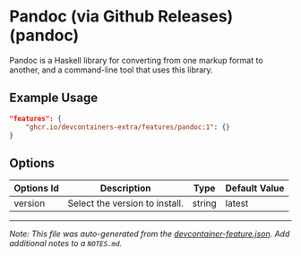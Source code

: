 
# Pandoc (via Github Releases) (pandoc)

Pandoc is a Haskell library for converting from one markup format to another, and a command-line tool that uses this library.

## Example Usage

```json
"features": {
    "ghcr.io/devcontainers-extra/features/pandoc:1": {}
}
```

## Options

| Options Id | Description | Type | Default Value |
|-----|-----|-----|-----|
| version | Select the version to install. | string | latest |



---

_Note: This file was auto-generated from the [devcontainer-feature.json](devcontainer-feature.json).  Add additional notes to a `NOTES.md`._
